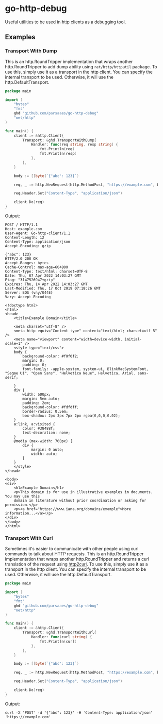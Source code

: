 # go-http-debug
Useful utilities to be used in http clients as a debugging tool.
## Examples
### Transport With Dump
This is an http.RoundTripper implementation that wraps another http.RoundTripper to add dump ability using `net/http/httputil` package.
To use this, simply use it as a transport in the http client. You can specify the internal transport to be used. Otherwise, it will use the http.DefaultTransport.
```go
package main

import (
	"bytes"
	"fmt"
	ghd "github.com/parsaaes/go-http-debug"
	"net/http"
)

func main() {
	client := &http.Client{
		Transport: &ghd.TransportWithDump{
			Handler: func(req string, resp string) {
				fmt.Println(req)
				fmt.Println(resp)
			},
		},
	}

	body := []byte(`{"abc": 123}`)

	req, _ := http.NewRequest(http.MethodPost, "https://example.com", bytes.NewReader(body))

	req.Header.Set("Content-Type", "application/json")

	client.Do(req)
}
```

Output:

```
POST / HTTP/1.1
Host: example.com
User-Agent: Go-http-client/1.1
Content-Length: 12
Content-Type: application/json
Accept-Encoding: gzip

{"abc": 123}
HTTP/2.0 200 OK
Accept-Ranges: bytes
Cache-Control: max-age=604800
Content-Type: text/html; charset=UTF-8
Date: Thu, 07 Apr 2022 14:03:27 GMT
Etag: "3147526947+gzip"
Expires: Thu, 14 Apr 2022 14:03:27 GMT
Last-Modified: Thu, 17 Oct 2019 07:18:26 GMT
Server: EOS (vny/044E)
Vary: Accept-Encoding

<!doctype html>
<html>
<head>
    <title>Example Domain</title>

    <meta charset="utf-8" />
    <meta http-equiv="Content-type" content="text/html; charset=utf-8" />
    <meta name="viewport" content="width=device-width, initial-scale=1" />
    <style type="text/css">
    body {
        background-color: #f0f0f2;
        margin: 0;
        padding: 0;
        font-family: -apple-system, system-ui, BlinkMacSystemFont, "Segoe UI", "Open Sans", "Helvetica Neue", Helvetica, Arial, sans-serif;
        
    }
    div {
        width: 600px;
        margin: 5em auto;
        padding: 2em;
        background-color: #fdfdff;
        border-radius: 0.5em;
        box-shadow: 2px 3px 7px 2px rgba(0,0,0,0.02);
    }
    a:link, a:visited {
        color: #38488f;
        text-decoration: none;
    }
    @media (max-width: 700px) {
        div {
            margin: 0 auto;
            width: auto;
        }
    }
    </style>    
</head>

<body>
<div>
    <h1>Example Domain</h1>
    <p>This domain is for use in illustrative examples in documents. You may use this
    domain in literature without prior coordination or asking for permission.</p>
    <p><a href="https://www.iana.org/domains/example">More information...</a></p>
</div>
</body>
</html>
```

### Transport With Curl
Sometimes it's easier to communicate with other people using curl commands to talk about HTTP requests. This is an http.RoundTripper implementation that wraps another http.RoundTripper and returns a curl translation of the request using [http2curl](https://github.com/moul/http2curl).
To use this, simply use it as a transport in the http client. You can specify the internal transport to be used. Otherwise, it will use the http.DefaultTransport.
```go
package main

import (
	"bytes"
	"fmt"
	ghd "github.com/parsaaes/go-http-debug"
	"net/http"
)

func main() {
	client := &http.Client{
		Transport: &ghd.TransportWithCurl{
			Handler: func(curl string) {
				fmt.Println(curl)
			},
		},
	}

	body := []byte(`{"abc": 123}`)

	req, _ := http.NewRequest(http.MethodPost, "https://example.com", bytes.NewReader(body))

	req.Header.Set("Content-Type", "application/json")

	client.Do(req)
}
```
Output:
```
curl -X 'POST' -d '{"abc": 123}' -H 'Content-Type: application/json' 'https://example.com'
```